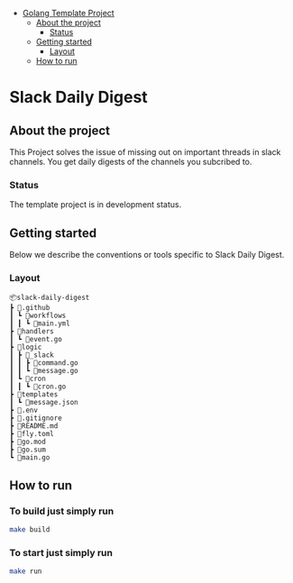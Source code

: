 - [Golang Template Project](#golang-template-project)
  - [About the project](#about-the-project)
    - [Status](#status)
  - [Getting started](#getting-started)
    - [Layout](#layout)
  - [How to run](#how-to-run)

<!-- END doctoc generated TOC please keep comment here to allow auto update -->

# Slack Daily Digest

## About the project

This Project solves the issue of missing out on important threads in slack 
channels. You get daily digests of the channels you subcribed to.

### Status

The template project is in development status.

## Getting started

Below we describe the conventions or tools specific to Slack Daily Digest.

### Layout

```tree
📦slack-daily-digest
┣ 📂.github
┃ ┗ 📂workflows
┃ ┃ ┗ 📜main.yml
┣ 📂handlers
┃ ┗ 📜event.go
┣ 📂logic
┃ ┣ 📂_slack
┃ ┃ ┣ 📜command.go
┃ ┃ ┗ 📜message.go
┃ ┗ 📂cron
┃ ┃ ┗ 📜cron.go
┣ 📂templates
┃ ┗ 📜message.json
┣ 📜.env
┣ 📜.gitignore
┣ 📜README.md
┣ 📜fly.toml
┣ 📜go.mod
┣ 📜go.sum
┗ 📜main.go
```

## How to run
### To build just simply run
```zsh
make build
```

### To start just simply run
```zsh
make run
```